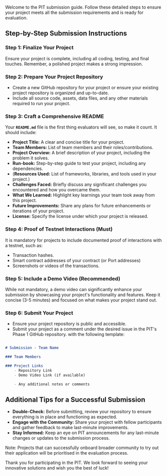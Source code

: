 Welcome to the PIT submission guide. Follow these detailed steps to ensure your project meets all the submission requirements and is ready for evaluation.

## **Step-by-Step Submission Instructions**

### **Step 1: Finalize Your Project**

Ensure your project is complete, including all coding, testing, and final touches. Remember, a polished project makes a strong impression.

### **Step 2: Prepare Your Project Repository**

- Create a new GitHub repository for your project or ensure your existing project repository is organized and up-to-date.
- Include all source code, assets, data files, and any other materials required to run your project.

### **Step 3: Craft a Comprehensive README**

Your **`README.md`** file is the first thing evaluators will see, so make it count. It should include:

- **Project Title:** A clear and concise title for your project.
- **Team Members:** List of team members and their roles/contributions.
- **Project Overview:** A brief description of your project, including the problem it solves.
- **Run-book:** Step-by-step guide to test your project, including any dependencies.
- (**Resources Used:** List of frameworks, libraries, and tools used in your project.)
- **Challenges Faced:** Briefly discuss any significant challenges you encountered and how you overcame them.
- **What We Learned:** Highlight key learnings your team took away from this project.
- **Future Improvements:** Share any plans for future enhancements or iterations of your project.
- **License:** Specify the license under which your project is released.

### **Step 4: Proof of Testnet Interactions (Must)**

It is mandatory for projects to include documented proof of interactions with a testnet, such as:

- Transaction hashes.
- Smart contract addresses of your contract (or Port addresses)
- Screenshots or videos of the transactions.

### **Step 5: Include a Demo Video (Recommended)**

While not mandatory, a demo video can significantly enhance your submission by showcasing your project's functionality and features. Keep it concise (3-5 minutes) and focused on what makes your project stand out.

### **Step 6: Submit Your Project**

- Ensure your project repository is public and accessible.
- Submit your project as a comment under the desired issue in the PIT's Phase 1 GitHub repository. with the following template:
```markdown

# Submission - Team Name

### Team Members

### Project Links 
    - Repository Link
    - Demo Video Link (if available)

    - Any additional notes or comments
```

## **Additional Tips for a Successful Submission**

- **Double-Check:** Before submitting, review your repository to ensure everything is in place and functioning as expected.
- **Engage with the Community:** Share your project with fellow participants and gather feedback to make last-minute improvements.
- **Stay Informed:** Keep an eye on PIT announcements for any last-minute changes or updates to the submission process.

Note: Projects that can successfully onboard broader community to try out their application will be prioritised in the evaluation process.

Thank you for participating in the PIT. We look forward to seeing your innovative solutions and wish you the best of luck!
